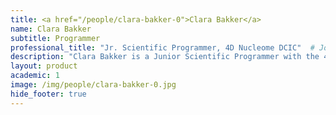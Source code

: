 ```yaml
---
title: <a href="/people/clara-bakker-0">Clara Bakker</a>
name: Clara Bakker
subtitle: Programmer
professional_title: "Jr. Scientific Programmer, 4D Nucleome DCIC"  # Joined professional titles
description: "Clara Bakker is a Junior Scientific Programmer with the 4D Nucleome Data Coordination and Integration Center. She is a graduate of Columbia University in the City of New York, where she received a B.A. in Computer Science and Mathematics. There, she worked as a computational chemistry researcher in the Cacciuto Group at Columbia, studying self-assembly of soft active matter."
layout: product
academic: 1
image: /img/people/clara-bakker-0.jpg
hide_footer: true
---
```

